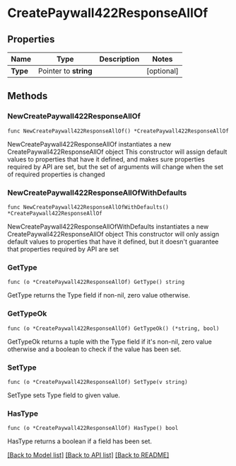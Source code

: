 # CreatePaywall422ResponseAllOf

## Properties

Name | Type | Description | Notes
------------ | ------------- | ------------- | -------------
**Type** | Pointer to **string** |  | [optional] 

## Methods

### NewCreatePaywall422ResponseAllOf

`func NewCreatePaywall422ResponseAllOf() *CreatePaywall422ResponseAllOf`

NewCreatePaywall422ResponseAllOf instantiates a new CreatePaywall422ResponseAllOf object
This constructor will assign default values to properties that have it defined,
and makes sure properties required by API are set, but the set of arguments
will change when the set of required properties is changed

### NewCreatePaywall422ResponseAllOfWithDefaults

`func NewCreatePaywall422ResponseAllOfWithDefaults() *CreatePaywall422ResponseAllOf`

NewCreatePaywall422ResponseAllOfWithDefaults instantiates a new CreatePaywall422ResponseAllOf object
This constructor will only assign default values to properties that have it defined,
but it doesn't guarantee that properties required by API are set

### GetType

`func (o *CreatePaywall422ResponseAllOf) GetType() string`

GetType returns the Type field if non-nil, zero value otherwise.

### GetTypeOk

`func (o *CreatePaywall422ResponseAllOf) GetTypeOk() (*string, bool)`

GetTypeOk returns a tuple with the Type field if it's non-nil, zero value otherwise
and a boolean to check if the value has been set.

### SetType

`func (o *CreatePaywall422ResponseAllOf) SetType(v string)`

SetType sets Type field to given value.

### HasType

`func (o *CreatePaywall422ResponseAllOf) HasType() bool`

HasType returns a boolean if a field has been set.


[[Back to Model list]](../README.md#documentation-for-models) [[Back to API list]](../README.md#documentation-for-api-endpoints) [[Back to README]](../README.md)


